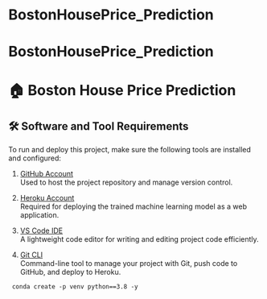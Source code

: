 # BostonHousePrice_Prediction
# BostonHousePrice_Prediction
# 🏠 Boston House Price Prediction

## 🛠️ Software and Tool Requirements

To run and deploy this project, make sure the following tools are installed and configured:

1. [GitHub Account](https://github.com)  
   Used to host the project repository and manage version control.

2. [Heroku Account](https://heroku.com)  
   Required for deploying the trained machine learning model as a web application.

3. [VS Code IDE](https://code.visualstudio.com/)  
   A lightweight code editor for writing and editing project code efficiently.

4. [Git CLI](https://git-scm.com/book/en/v2/Getting-Started-The-Command-Line)  
   Command-line tool to manage your project with Git, push code to GitHub, and deploy to Heroku.

```
 conda create -p venv python==3.8 -y

 ```
